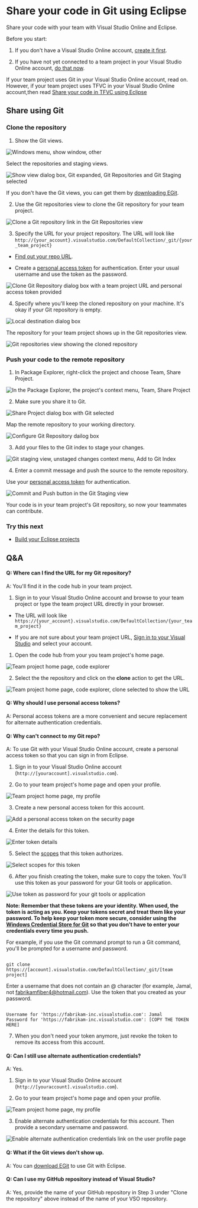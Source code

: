 <properties
	pageTitle="Share your code in Git using Eclipse"
  description="Share your code in Git using Eclipse"
  services="visual-studio-online"
  documentationCenter = ""
  authors="terryaustin"
  manager="terryaustin"
  editor="terryaustin" /> 


# Share your code in Git using Eclipse





Share your code with your team with Visual Studio Online and Eclipse.







Before you start:





1. If you don't have a Visual Studio Online account, [create it first](../setup/sign-up-for-visual-studio-online.md).

2. If you have not yet connected to a team project in your Visual Studio Online account, [do that now](../setup/connect-to-visual-studio-online.md).





If your team project uses Git in your Visual Studio Online account, read on. However, if your team project uses TFVC in your Visual Studio Online account,then read [Share your code in TFVC using Eclipse](share-your-code-in-tfvc-eclipse.md)













## Share using Git



### Clone the repository



1. Show the Git views.







![Windows menu, show window, other](./media/share-your-code-in-git-eclipse/show-git-views.png)







Select the repositories and staging views.







![Show view dialog box, Git expanded, Git Repositories and Git Staging selected](./media/share-your-code-in-git-eclipse/git-views-selected.png)







If you don't have the Git views, you can get them by [downloading EGit](http://www.eclipse.org/egit/).

2. Use the Git repositories view to clone the Git repository for your team project.







![Clone a Git repository link in the Git Repositories view](./media/share-your-code-in-git-eclipse/clone-git-repository.png)

3. Specify the URL for your project repository. The URL will look like `http://{your_account}.visualstudio.com/DefaultCollection/_git/{your_team_project}`





 - [Find out your repo URL](share-your-code-in-git-eclipse.md#gitrepourl).

 - Create a [personal access token](share-your-code-in-git-eclipse.md#pat) for authentication. 
Enter your usual username and use the token as the password.





![Clone Git Repository dialog box with a team project URL and personal access token provided](./media/share-your-code-in-git-eclipse/clone-repo-dialog.png)

4. Specify where you'll keep the cloned repository on your machine. It's okay if your Git repository is empty.







![Local destination dialog box](./media/share-your-code-in-git-eclipse/local-destination.png)







The repository for your team project shows up in the Git repositories view.







![Git repositories view showing the cloned repository](./media/share-your-code-in-git-eclipse/cloned-repository.png)



### Push your code to the remote repository



1. In Package Explorer, right-click the project and choose Team, Share Project.







![In the Package Explorer, the project's context menu, Team, Share Project](./media/share-your-code-in-git-eclipse/share-project.png)

2. Make sure you share it to Git.







![Share Project dialog box with Git selected](./media/share-your-code-in-git-eclipse/share-project-git.png)







Map the remote repository to your working directory.







![Configure Git Repository dailog box](./media/share-your-code-in-git-eclipse/configure-git-repository.png)

3. Add your files to the Git index to stage your changes.







![Git staging view, unstaged changes context menu,  Add to Git Index](./media/share-your-code-in-git-eclipse/add-to-git-index.png)

4. Enter a commit message and push the source to the remote repository.







Use your [personal access token](share-your-code-in-git-eclipse.md#pat) for authentication.







![Commit and Push button in the Git Staging view](./media/share-your-code-in-git-eclipse/commit-and-push.jpg)





Your code is in your team project's Git repository, so now your teammates can contribute.





### Try this next



- [Build your Eclipse projects](../build/build-your-app-eclipse.md)



## Q&amp;A



#### Q: Where can I find the URL for my Git repository?





A: You'll find it in the code hub in your team project.





1. Sign in to your Visual Studio Online account and browse to your team project or type the team project URL directly in your browser.



- The URL will look like `https://{your_account}.visualstudio.com/DefaultCollection/{your_team_project}`

- If you are not sure about your team project URL, [Sign in to your Visual Studio](http://go.microsoft.com/fwlink/?LinkID=309329) and select your account.



1. Open the code hub from your you team project's home page.







![Team project home page, code explorer](./media/share-your-code-in-git-eclipse/code-explorer.png)

2. Select the the repository and click on the **clone** action to get the URL.







![Team project home page, code explorer, clone selected to show the URL](./media/share-your-code-in-git-eclipse/clone-url.png)



#### Q: Why should I use personal access tokens?





A: Personal access tokens are a more convenient and secure replacement 
for alternate authentication credentials.













#### Q: Why can't connect to my Git repo?





A: To use Git with your Visual Studio Online account, create a personal access token 
so that you can sign in from Eclipse.





1. Sign in to your Visual Studio Online account (`http://[youraccount].visualstudio.com`).

2. Go to your team project's home page and open your profile.







![Team project home page, my profile](./media/share-your-code-in-git-eclipse/my-profile.png)

3. Create a new personal access token for this account.







![Add a personal access token on the security page ](./media/share-your-code-in-git-eclipse/add-personal-access-token.png)

4. Enter the details for this token.







![Enter token details](./media/share-your-code-in-git-eclipse/setup-personal-access-token.png)

5. Select the [scopes](https://www.visualstudio.com/integrate/get-started/auth/oauth#scopes) that this token authorizes.







![Select scopes for this token](./media/share-your-code-in-git-eclipse/select-personal-access-token-scopes.png)

6. After you finish creating the token, make sure to copy the token. You'll use this token as your password for your Git tools or application.







![Use token as password for your git tools or application](./media/share-your-code-in-git-eclipse/create-personal-access-token.png)







**Note: Remember that these tokens are your identity. 
When used, the token is acting as you. 
Keep your tokens secret and treat them like your password.
To help keep your token more secure, consider using the 
[Windows Credential Store for Git](http://gitcredentialstore.codeplex.com)
so that you don't have to enter your credentials every time you push.**







For example, if you use the Git command prompt to run a Git command, you'll be prompted for a username and password.





```

git clone https://[account].visualstudio.com/DefaultCollection/_git/[team project]

```





Enter a username that does not contain an @ character (for example, Jamal, not fabrikamfiber4@hotmail.com). 
Use the token that you created as your password.





```

Username for 'https://fabrikam-inc.visualstudio.com': Jamal
Password for 'https://fabrikam-inc.visualstudio.com': [COPY THE TOKEN HERE]

```

7. When you don't need your token anymore, just revoke the token to remove its access from this account.



#### Q: Can I still use alternate authentication credentials?





A:  Yes.





1. Sign in to your Visual Studio Online account (`http://[youraccount].visualstudio.com`).

2. Go to your team project's home page and open your profile.







![Team project home page, my profile](./media/share-your-code-in-git-eclipse/my-profile.png)

3. Enable alternate authentication credentials for this account. Then provide a secondary username and password.







![Enable alternate authentication credentials link on the user profile page](./media/share-your-code-in-git-eclipse/enable-alternate-credentials.png)



#### Q: What if the Git views don't show up.





A: You can [download EGit](http://www.eclipse.org/egit/) to use Git with Eclipse.





#### Q: Can I use my GitHub repository instead of Visual Studio?





A:  Yes, provide the name of your GitHub repository in Step 3 under "Clone the repository" above instead of the name of your VSO repository.

